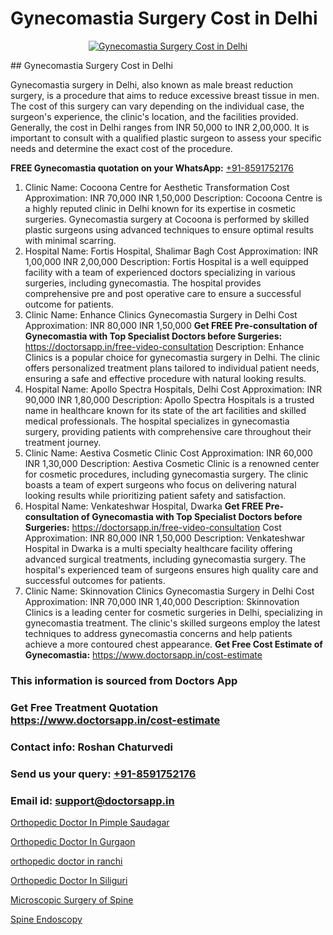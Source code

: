 # Gynecomastia Surgery Cost in Delhi

<p align="center">
  <a href="null">
    <img src="null" alt="Gynecomastia Surgery Cost in Delhi">
  </a>
</p>
## Gynecomastia Surgery Cost in Delhi

Gynecomastia surgery in Delhi, also known as male breast reduction surgery, is a procedure that aims to reduce excessive breast tissue in men. The cost of this surgery can vary depending on the individual case, the surgeon's experience, the clinic's location, and the facilities provided. Generally, the cost in Delhi ranges from INR 50,000 to INR 2,00,000. It is important to consult with a qualified plastic surgeon to assess your specific needs and determine the exact cost of the procedure.

**FREE Gynecomastia quotation on your WhatsApp:**  [+91-8591752176](https://api.whatsapp.com/send?phone=8591752176)

1) Clinic Name: Cocoona Centre for Aesthetic Transformation
Cost Approximation: INR 70,000   INR 1,50,000
Description: Cocoona Centre is a highly reputed clinic in Delhi known for its expertise in cosmetic surgeries. Gynecomastia surgery at Cocoona is performed by skilled plastic surgeons using advanced techniques to ensure optimal results with minimal scarring.
2) Hospital Name: Fortis Hospital, Shalimar Bagh
Cost Approximation: INR 1,00,000   INR 2,00,000
Description: Fortis Hospital is a well equipped facility with a team of experienced doctors specializing in various surgeries, including gynecomastia. The hospital provides comprehensive pre and post operative care to ensure a successful outcome for patients.
3) Clinic Name: Enhance Clinics   Gynecomastia Surgery in Delhi
Cost Approximation: INR 80,000   INR 1,50,000
**Get FREE Pre-consultation of Gynecomastia with Top Specialist Doctors before Surgeries:** https://doctorsapp.in/free-video-consultation
Description: Enhance Clinics is a popular choice for gynecomastia surgery in Delhi. The clinic offers personalized treatment plans tailored to individual patient needs, ensuring a safe and effective procedure with natural looking results.
4) Hospital Name: Apollo Spectra Hospitals, Delhi
Cost Approximation: INR 90,000   INR 1,80,000
Description: Apollo Spectra Hospitals is a trusted name in healthcare known for its state of the art facilities and skilled medical professionals. The hospital specializes in gynecomastia surgery, providing patients with comprehensive care throughout their treatment journey.
5) Clinic Name: Aestiva Cosmetic Clinic
Cost Approximation: INR 60,000   INR 1,30,000
Description: Aestiva Cosmetic Clinic is a renowned center for cosmetic procedures, including gynecomastia surgery. The clinic boasts a team of expert surgeons who focus on delivering natural looking results while prioritizing patient safety and satisfaction.
6) Hospital Name: Venkateshwar Hospital, Dwarka
**Get FREE Pre-consultation of Gynecomastia with Top Specialist Doctors before Surgeries:** https://doctorsapp.in/free-video-consultation
Cost Approximation: INR 80,000   INR 1,50,000
Description: Venkateshwar Hospital in Dwarka is a multi specialty healthcare facility offering advanced surgical treatments, including gynecomastia surgery. The hospital's experienced team of surgeons ensures high quality care and successful outcomes for patients.
7) Clinic Name: Skinnovation Clinics   Gynecomastia Surgery in Delhi
Cost Approximation: INR 70,000   INR 1,40,000
Description: Skinnovation Clinics is a leading center for cosmetic surgeries in Delhi, specializing in gynecomastia treatment. The clinic's skilled surgeons employ the latest techniques to address gynecomastia concerns and help patients achieve a more contoured chest appearance.
**Get Free Cost Estimate of Gynecomastia:** https://www.doctorsapp.in/cost-estimate

### This information is sourced from Doctors App 
### Get Free Treatment Quotation https://www.doctorsapp.in/cost-estimate
### Contact info: Roshan Chaturvedi 
### Send us your query: [+91-8591752176](https://api.whatsapp.com/send?phone=8591752176) 
### Email id: support@doctorsapp.in

[Orthopedic Doctor In Pimple Saudagar](https://www.linkedin.com/pulse/orthopedic-doctor-pimple-saudagar-knee-replacement-treatment-6olce?trackingId=iD%2BabZE%2Bquz9BX37cxrcFA%3D%3D&lipi=urn%3Ali%3Apage%3Ad_flagship3_company_admin%3B%2FMzkEXxJRqGf2zEVBOlEsA%3D%3D)

[Orthopedic Doctor In Gurgaon](https://www.linkedin.com/pulse/orthopedic-doctor-gurgaon-doctorsapp-dhaka-f1x1e?trackingId=o48%2Fe7uKVNS4ILxItDOLVg%3D%3D&lipi=urn%3Ali%3Apage%3Ad_flagship3_company_admin%3Bo%2BosOGJBSO63YocmsfjAZA%3D%3D)

[orthopedic doctor in ranchi](https://medium.com/@vimalrana22/orthopedic-doctor-in-ranchi-c42448d04380)

[Orthopedic Doctor In Siliguri](https://medium.com/@vimalrana22/orthopedic-doctor-in-siliguri-944db1fb89cc)

[Microscopic Surgery of Spine](https://doctors-apps.github.io/doctorsapp/microscopic-surgery-of-spine)

[Spine Endoscopy](https://doctors-apps.github.io/doctorsapp/spine-endoscopy)

